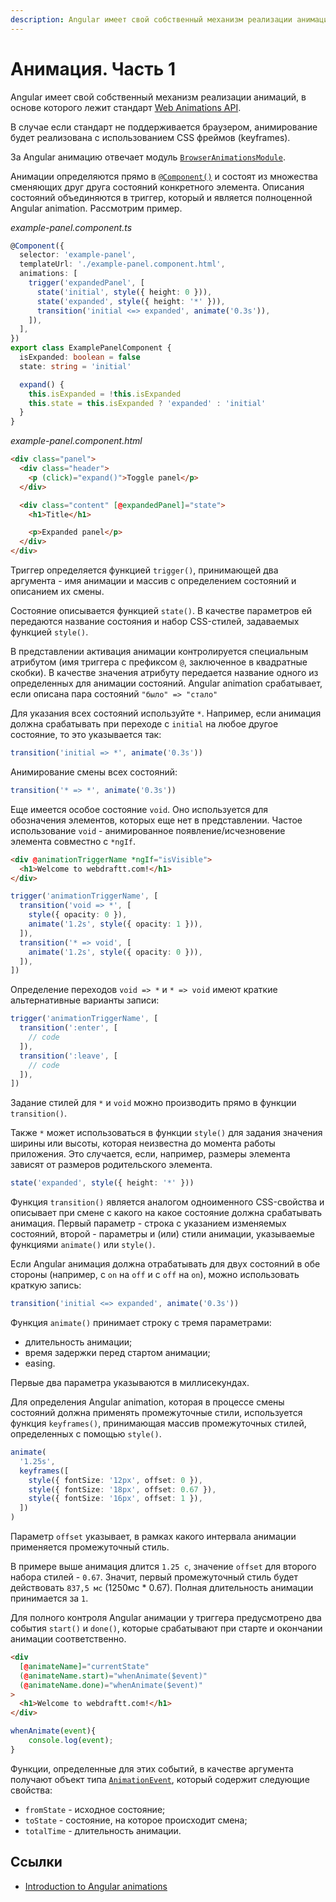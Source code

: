 ```yaml
---
description: Angular имеет свой собственный механизм реализации анимаций, в основе которого лежит стандарт Web Animations API
---
```


# Анимация. Часть 1

Angular имеет свой собственный механизм реализации анимаций, в основе которого лежит стандарт [Web Animations API](https://developer.mozilla.org/en-US/docs/Web/API/Web_Animations_API).

В случае если стандарт не поддерживается браузером, анимирование будет реализована с использованием CSS фреймов (keyframes).

За Angular анимацию отвечает модуль [`BrowserAnimationsModule`](https://angular.io/api/platform-browser/animations/BrowserAnimationsModule).

Анимации определяются прямо в [`@Component()`](https://angular.io/api/core/Component) и состоят из множества сменяющих друг друга состояний конкретного элемента. Описания состояний объединяются в триггер, который и является полноценной Angular animation. Рассмотрим пример.

_example-panel.component.ts_

```ts
@Component({
  selector: 'example-panel',
  templateUrl: './example-panel.component.html',
  animations: [
    trigger('expandedPanel', [
      state('initial', style({ height: 0 })),
      state('expanded', style({ height: '*' })),
      transition('initial <=> expanded', animate('0.3s')),
    ]),
  ],
})
export class ExamplePanelComponent {
  isExpanded: boolean = false
  state: string = 'initial'

  expand() {
    this.isExpanded = !this.isExpanded
    this.state = this.isExpanded ? 'expanded' : 'initial'
  }
}
```

_example-panel.component.html_

```html
<div class="panel">
  <div class="header">
    <p (click)="expand()">Toggle panel</p>
  </div>

  <div class="content" [@expandedPanel]="state">
    <h1>Title</h1>

    <p>Expanded panel</p>
  </div>
</div>
```

Триггер определяется функцией `trigger()`, принимающей два аргумента - имя анимации и массив с определением состояний и описанием их смены.

Состояние описывается функцией `state()`. В качестве параметров ей передаются название состояния и набор CSS-стилей, задаваемых функцией `style()`.

В представлении активация анимации контролируется специальным атрибутом (имя триггера с префиксом `@`, заключенное в квадратные скобки). В качестве значения атрибуту передается название одного из определенных для анимации состояний. Angular animation срабатывает, если описана пара состояний `"было" => "стало"`

Для указания всех состояний используйте `*`. Например, если анимация должна срабатывать при переходе с `initial` на любое другое состояние, то это указывается так:

```ts
transition('initial => *', animate('0.3s'))
```

Анимирование смены всех состояний:

```ts
transition('* => *', animate('0.3s'))
```

Еще имеется особое состояние `void`. Оно используется для обозначения элементов, которых еще нет в представлении. Частое использование `void` - анимированное появление/исчезновение элемента совместно с `*ngIf`.

```html
<div @animationTriggerName *ngIf="isVisible">
  <h1>Welcome to webdraftt.com!</h1>
</div>
```

```ts
trigger('animationTriggerName', [
  transition('void => *', [
    style({ opacity: 0 }),
    animate('1.2s', style({ opacity: 1 })),
  ]),
  transition('* => void', [
    animate('1.2s', style({ opacity: 0 })),
  ]),
])
```

Определение переходов `void => *` и `* => void` имеют краткие альтернативные варианты записи:

```ts
trigger('animationTriggerName', [
  transition(':enter', [
    // code
  ]),
  transition(':leave', [
    // code
  ]),
])
```

Задание стилей для `*` и `void` можно производить прямо в функции `transition()`.

Также `*` может использоваться в функции `style()` для задания значения ширины или высоты, которая неизвестна до момента работы приложения. Это случается, если, например, размеры элемента зависят от размеров родительского элемента.

```ts
state('expanded', style({ height: '*' }))
```

Функция `transition()` является аналогом одноименного CSS-свойства и описывает при смене с какого на какое состояние должна срабатывать анимация. Первый параметр - строка с указанием изменяемых состояний, второй - параметры и (или) стили анимации, указываемые функциями `animate()` или `style()`.

Если Angular анимация должна отрабатывать для двух состояний в обе стороны (например, с `on` на `off` и с `off` на `on`), можно использовать краткую запись:

```ts
transition('initial <=> expanded', animate('0.3s'))
```

Функция `animate()` принимает строку с тремя параметрами:

- длительность анимации;
- время задержки перед стартом анимации;
- easing.

Первые два параметра указываются в миллисекундах.

Для определения Angular animation, которая в процессе смены состояний должна применять промежуточные стили, используется функция `keyframes()`, принимающая массив промежуточных стилей, определенных с помощью `style()`.

```ts
animate(
  '1.25s',
  keyframes([
    style({ fontSize: '12px', offset: 0 }),
    style({ fontSize: '18px', offset: 0.67 }),
    style({ fontSize: '16px', offset: 1 }),
  ])
)
```

Параметр `offset` указывает, в рамках какого интервала анимации применяется промежуточный стиль.

В примере выше анимация длится `1.25 с`, значение `offset` для второго набора стилей - `0.67`. Значит, первый промежуточный стиль будет действовать `837,5 мс` (1250мс \* 0.67). Полная длительность анимации принимается за `1`.

Для полного контроля Angular анимации у триггера предусмотрено два события `start()` и `done()`, которые срабатывают при старте и окончании анимации соответственно.

```html
<div
  [@animateName]="currentState"
  (@animateName.start)="whenAnimate($event)"
  (@animateName.done)="whenAnimate($event)"
>
  <h1>Welcome to webdraftt.com!</h1>
</div>
```

```js
whenAnimate(event){
	console.log(event);
}
```

Функции, определенные для этих событий, в качестве аргумента получают объект типа [`AnimationEvent`](https://angular.io/api/animations/AnimationEvent), который содержит следующие свойства:

- `fromState` - исходное состояние;
- `toState` - состояние, на которое происходит смена;
- `totalTime` - длительность анимации.

## Ссылки

- [Introduction to Angular animations](https://angular.io/guide/animations)
